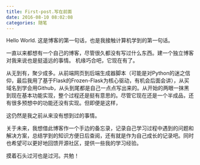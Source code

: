 ```yaml
---
title: First-post.写在前面
date: 2016-08-10 08:02:08
categories: 随笔
---
```


Hello World. 这是博客的第一句话，也是我接触计算机学到的第一句话。

一直以来都想有一个自己的博客，尽管很久都没有写过什么东西。建一个独立博客对我来说也是挺遥远的事情。 机缘巧合吧，它现在有了。

<!--More-->

从无到有，聚少成多。从前端网页到后端生成器脚本（可能是对Python的迷之信仰，最后我用了基于Flask的Frozen-Flask为核心驱动，有机会后面会讲），从买域名到学会用Github，从头到尾都是自己一点点写出来的。从开始的两眼一抹黑到现在基本功能实现，整个过程还是挺有意思的。尽管它现在还是一个半成品，还有很多预想中的功能还没有实现。但即便是这样，

这仍然是我之前从来没有想到过的事情。

关于未来，我想借此博客作一个手边的备忘录，记录自己学习过程中遇到的问题和解决方案，总结学到的知识方便日后查阅，还有就是作为自己成长的记录吧。同时也希望可以更好地回馈开源社区，提供一些我的学习经验。

摸着石头过河也是过河。共勉！
